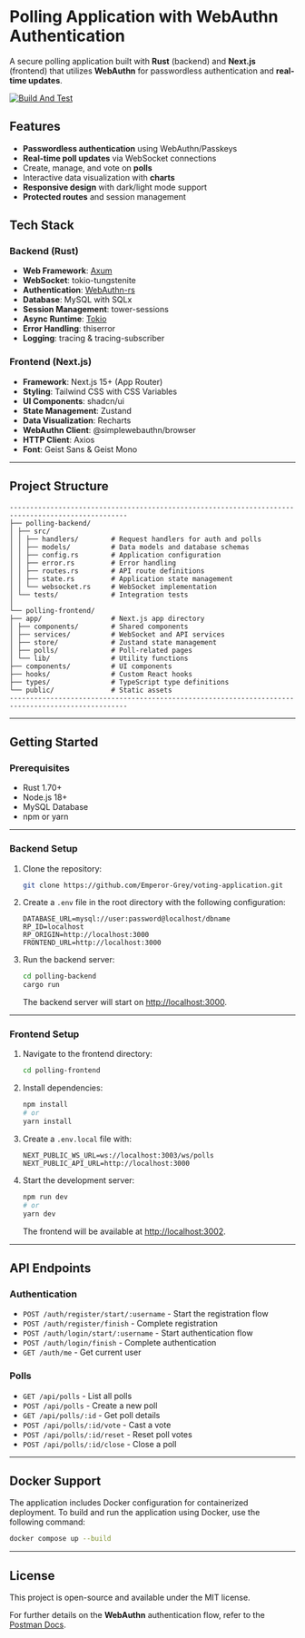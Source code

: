 
# Polling Application with WebAuthn Authentication

A secure polling application built with **Rust** (backend) and **Next.js** (frontend) that utilizes **WebAuthn** for passwordless authentication and **real-time updates**.

[![Build And Test](https://github.com/Emperor-Grey/voting-application/actions/workflows/main.yml/badge.svg?event=status)](https://github.com/Emperor-Grey/voting-application/actions/workflows/main.yml)

## Features

- **Passwordless authentication** using WebAuthn/Passkeys
- **Real-time poll updates** via WebSocket connections
- Create, manage, and vote on **polls**
- Interactive data visualization with **charts**
- **Responsive design** with dark/light mode support
- **Protected routes** and session management

## Tech Stack

### Backend (Rust)
- **Web Framework**: [Axum](https://github.com/tokio-rs/axum)
- **WebSocket**: tokio-tungstenite
- **Authentication**: [WebAuthn-rs](https://github.com/kanidm/webauthn-rs)
- **Database**: MySQL with SQLx
- **Session Management**: tower-sessions
- **Async Runtime**: [Tokio](https://tokio.rs)
- **Error Handling**: thiserror
- **Logging**: tracing & tracing-subscriber

### Frontend (Next.js)
- **Framework**: Next.js 15+ (App Router)
- **Styling**: Tailwind CSS with CSS Variables
- **UI Components**: shadcn/ui
- **State Management**: Zustand
- **Data Visualization**: Recharts
- **WebAuthn Client**: @simplewebauthn/browser
- **HTTP Client**: Axios
- **Font**: Geist Sans & Geist Mono

---

## Project Structure

```
---------------------------------------------------------------------------------------------------
├── polling-backend/
│ ├── src/
│ │ ├── handlers/        # Request handlers for auth and polls
│ │ ├── models/          # Data models and database schemas
│ │ ├── config.rs        # Application configuration
│ │ ├── error.rs         # Error handling
│ │ ├── routes.rs        # API route definitions
│ │ ├── state.rs         # Application state management
│ │ └── websocket.rs     # WebSocket implementation
│ └── tests/             # Integration tests
│
└── polling-frontend/
├── app/                 # Next.js app directory
│ ├── components/        # Shared components
│ ├── services/          # WebSocket and API services
│ ├── store/             # Zustand state management
│ ├── polls/             # Poll-related pages
│ └── lib/               # Utility functions
├── components/          # UI components
├── hooks/               # Custom React hooks
├── types/               # TypeScript type definitions
└── public/              # Static assets
---------------------------------------------------------------------------------------------------
```

---

## Getting Started

### Prerequisites
- Rust 1.70+
- Node.js 18+
- MySQL Database
- npm or yarn

---

### Backend Setup

1. Clone the repository:
    ```bash
    git clone https://github.com/Emperor-Grey/voting-application.git
    ```

2. Create a `.env` file in the root directory with the following configuration:
    ```env
    DATABASE_URL=mysql://user:password@localhost/dbname
    RP_ID=localhost
    RP_ORIGIN=http://localhost:3000
    FRONTEND_URL=http://localhost:3000
    ```

3. Run the backend server:
    ```bash
    cd polling-backend
    cargo run
    ```
   The backend server will start on [http://localhost:3000](http://localhost:3000).

---

### Frontend Setup

1. Navigate to the frontend directory:
    ```bash
    cd polling-frontend
    ```

2. Install dependencies:
    ```bash
    npm install
    # or
    yarn install
    ```

3. Create a `.env.local` file with:
    ```env
    NEXT_PUBLIC_WS_URL=ws://localhost:3003/ws/polls
    NEXT_PUBLIC_API_URL=http://localhost:3000
    ```

4. Start the development server:
    ```bash
    npm run dev
    # or
    yarn dev
    ```

   The frontend will be available at [http://localhost:3002](http://localhost:3002).

---

## API Endpoints

### Authentication
- `POST /auth/register/start/:username` - Start the registration flow
- `POST /auth/register/finish` - Complete registration
- `POST /auth/login/start/:username` - Start authentication flow
- `POST /auth/login/finish` - Complete authentication
- `GET /auth/me` - Get current user

### Polls
- `GET /api/polls` - List all polls
- `POST /api/polls` - Create a new poll
- `GET /api/polls/:id` - Get poll details
- `POST /api/polls/:id/vote` - Cast a vote
- `POST /api/polls/:id/reset` - Reset poll votes
- `POST /api/polls/:id/close` - Close a poll

---

## Docker Support

The application includes Docker configuration for containerized deployment. To build and run the application using Docker, use the following command:

```bash
docker compose up --build
```

---

## License

This project is open-source and available under the MIT license.

For further details on the **WebAuthn** authentication flow, refer to the [Postman Docs](https://work22-1548.postman.co/workspace/1f8130b4-6f2e-43b5-822c-9a93df8e4788/collection/28107246-ba693a87-e9e1-4c35-a953-1c9e7fa06f13?origin=tab-menu).
